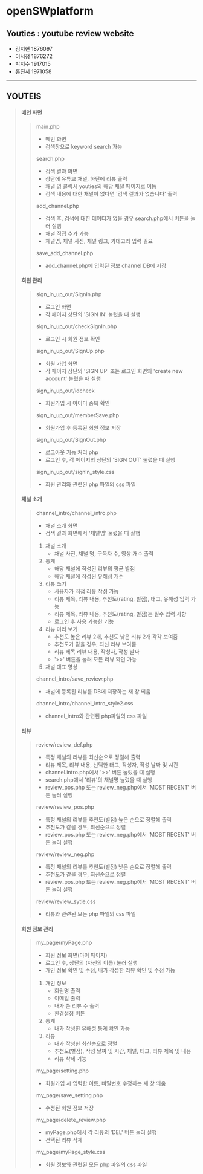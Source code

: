 # openSWplatform
## Youties : youtube review website

- 김지현 1876097
- 이서정 1876272
- 박지수 1917015   
- 홍진서 1971058


---------------------------



## YOUTEIS

> #### 메인 화면
> > main.php
> > - 메인 화면
> > - 검색창으로 keyword search 가능
> > 
> > search.php
> > - 검색 결과 화면
> > - 상단에 유튜브 채널, 하단에 리뷰 출력
> > - 채널 명 클릭시 youties의 해당 채널 페이지로 이동
> > - 검색 내용에 대한 채널이 없다면 '검색 결과가 없습니다' 출력
> > 
> > add_channel.php
> > - 검색 후, 검색에 대한 데이터가 없을 경우 search.php에서 버튼을 눌러 실행
> > - 채널 직접 추가 가능
> > - 채널명, 채널 사진, 채널 링크, 카테고리 입력 필요
> > 
> > save_add_channel.php
> > - add_channel.php에 입력된 정보 channel DB에 저장
>
>
>
> #### 회원 관리
> > sign_in_up_out/SignIn.php
> > - 로그인 화면
> > - 각 페이지 상단의 'SIGN IN' 눌렀을 때 실행
> >
> > sign_in_up_out/checkSignIn.php
> > - 로그인 시 회원 정보 확인
> >
> > sign_in_up_out/SignUp.php
> > - 회원 가입 화면
> > - 각 페이지 상단의 'SIGN UP' 또는 로그인 화면의 'create new account' 눌렀을 때 실행
> >
> > sign_in_up_out/idcheck
> > - 회원가입 시 아이디 중복 확인
> >
> > sign_in_up_out/memberSave.php
> > - 회원가입 후 등록된 회원 정보 저장
> >
> > sign_in_up_out/SignOut.php
> > - 로그아웃 기능 처리 php
> > - 로그인 후, 각 페이지의 상단의 'SIGN OUT' 눌렀을 때 실행
> >
> > sign_in_up_out/signIn_style.css
> > - 회원 관리와 관련된 php 파일의 css 파일
>
>
>
> #### 채널 소개
> > channel_intro/channel_intro.php
> > - 채널 소개 화면
> > - 검색 결과 화면에서 '채널명' 눌렀을 때 실행
> > 1. 채널 소개 
> >     - 채널 사진, 채널 명, 구독자 수, 영상 개수 출력
> > 2. 통계
> >     - 해당 채널에 작성된 리뷰의 평균 별점
> >     - 해당 채널에 작성된 유해성 개수
> > 3. 리뷰 쓰기
> >     - 사용자가 직접 리뷰 작성 가능
> >     - 리뷰 제목, 리뷰 내용, 추천도(rating, 별점), 태그, 유해성 입력 가능
> >     - 리뷰 제목, 리뷰 내용, 추천도(rating, 별점)는 필수 입력 사항
> >     - 로그인 후 사용 가능한 기능
> > 4. 리뷰 미리 보기
> >     - 추천도 높은 리뷰 2개, 추천도 낮은 리뷰 2개 각각 보여줌
> >     - 추천도가 같을 경우, 최신 리뷰 보여줌
> >     - 리뷰 제목 리뷰 내용, 작성자, 작성 날짜
> >     - '>>' 버튼을 눌러 모든 리뷰 확인 가능
> > 5. 채널 대표 영상
> >
> > channel_intro/save_review.php
> > - 채널에 등록된 리뷰를 DB에 저장하는 새 창 띄움
> >
> > channel_intro/channel_intro_style2.css
> > - channel_intro와 관련된 php파일의 css 파일
>
>
>
> #### 리뷰
> > review/review_def.php
> > - 특정 채널의 리뷰를 최신순으로 정렬해 출력
> > - 리뷰 제목, 리뷰 내용, 선택한 태그, 작성자, 작성 날짜 및 시간
> > - channel.intro.php에서 '>>' 버튼 눌렀을 때 실행
> > - search.php에서 '리뷰'의 채널명 눌렀을 때 실행
> > - review_pos.php 또는 review_neg.php에서 'MOST RECENT' 버튼 눌러 실행
> >
> > review/review_pos.php
> > - 특정 채널의 리뷰를 추천도(별점) 높은 순으로 정렬해 출력
> > - 추천도가 같을 경우, 최신순으로 정렬
> > - review_pos.php 또는 review_neg.php에서 'MOST RECENT' 버튼 눌러 실행
> >
> > review/review_neg.php
> > - 특정 채널의 리뷰를 추천도(별점) 낮은 순으로 정렬해 출력
> > - 추천도가 같을 경우, 최신순으로 정렬
> > - review_pos.php 또는 review_neg.php에서 'MOST RECENT' 버튼 눌러 실행
> >
> > review/review_sytle.css
> > - 리뷰와 관련된 모든 php 파일의 css 파일
>
>
>
> #### 회원 정보 관리
> > my_page/myPage.php
> > - 회원 정보 화면(마이 페이지)
> > - 로그인 후, 상단의 (자신의 이름) 눌러 실행
> > - 개인 정보 확인 및 수정, 내가 작성한 리뷰 확인 및 수정 가능
> > 1. 개인 정보
> >     - 회원명 출력
> >     - 이메일 출력
> >     - 내가 쓴 리뷰 수 출력
> >     - 환경설정 버튼
> > 2. 통계
> >     - 내가 작성한 유해성 통계 확인 가능
> > 3. 리뷰
> >     - 내가 작성한 최신순으로 정렬
> >     - 추천도(별점), 작성 날짜 및 시간, 채널, 태그, 리뷰 제목 및 내용
> >     - 리뷰 삭제 기능
> >
> > my_page/setting.php
> > - 회원가입 시 입력한 이름, 비밀번호 수정하는 새 창 띄움
> >
> > my_page/save_setting.php
> > - 수정된 회원 정보 저장
> >
> > my_page/delete_review.php
> > - myPage.php에서 각 리뷰의 'DEL' 버튼 눌러 실행
> > - 선택된 리뷰 삭제
> >
> > my_page/myPage_style.css
> > - 회원 정보와 관련된 모든 php 파일의 css 파일